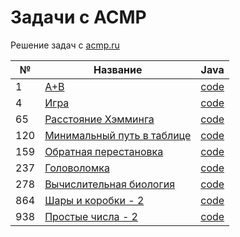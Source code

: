 # Задачи с ACMP
Решение задач с [acmp.ru](https://acmp.ru/)

| № | Название           | Java |
|---|--------------------|------|
| 1 | [A+B](tasks/Task001_SumAB.md) | [code](java/SumAB.java) |
| 4 | [Игра](tasks/Task004_Game.md) | [code](java/Game.java) |
| 65 | [Расстояние Хэмминга](tasks/Task065_HammingDistance.md) | [code](java/HammingDistance.java) |
| 120 | [Минимальный путь в таблице](tasks/Task120_MinimumPathInTable.md) | [code](java/MinimumPathInTable.java) |
| 159 | [Обратная перестановка](tasks/Task159_InversePermutation.md) | [code](java/InversePermutation.java) |
| 237 | [Головоломка](tasks/Task237_Puzzle.md) | [code](java/Puzzle.java) |
| 278 | [Вычислительная биология](tasks/Task278_ComputationalBiology.md) | [code](java/ComputationalBiology.java) |
| 864 | [Шары и коробки - 2](tasks/Task864_BallsAndBoxes2.md) | [code](java/BallsAndBoxes2.java) |
| 938 | [Простые числа - 2](tasks/Task938_PrimeNumbers2.md) | [code](java/PrimeNumbers2.java) |
